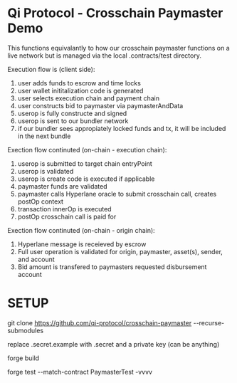 # Qi Protocol - Crosschain Paymaster Demo

This functions equivalantly to how our crosschain paymaster functions on a live network but is managed via the local .contracts/test directory.

Execution flow is (client side):
1. user adds funds to escrow and time locks
2. user wallet inititalization code is generated
3. user selects execution chain and payment chain
4. user constructs bid to paymaster via paymasterAndData
5. userop is fully constructe and signed
6. userop is sent to our bundler network
7. if our bundler sees appropiately locked funds and tx, it will be included in the next bundle
   
Exection flow continuted (on-chain - execution chain):
1. userop is submitted to target chain entryPoint
2. userop is validated
3. userop is create code is executed if applicable
4. paymaster funds are validated
5. paymaster calls Hyperlane oracle to submit crosschain call, creates postOp context
6. transaction innerOp is executed
7. postOp crosschain call is paid for

Exection flow continuted (on-chain - origin chain):
1. Hyperlane message is receieved by escrow
2. Full user operation is validated for origin, paymaster, asset(s), sender, and account
3. Bid amount is transfered to paymasters requested disbursement account

# SETUP

git clone https://github.com/qi-protocol/crosschain-paymaster --recurse-submodules

replace .secret.example with .secret and a private key (can be anything)

forge build

forge test --match-contract PaymasterTest -vvvv